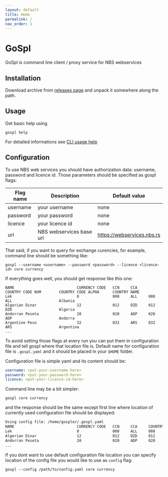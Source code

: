 ```yaml
---
layout: default 
title: Home 
permalink: / 
nav_order: 1
---
```


# GoSpl

GoSpl is command line client / proxy service for NBS webservices

## Installation

Download archive from [releases page](https://github.com/kockicica/gospl/releases) and unpack it somewhere along the
path.

## Usage

Get basic help using

```shell
gospl help
```

For detailed informations see [CLI usage help](gospl.md)

## Configuration

To use NBS web services you should have authorization data: username, password and licence id. Those parameters should
be specified as gospl flags:

|Flag name | Description | Default value |
|--- | --- | --- |
|username | your username | none |
|password | your password | none |
|licence | your licence id | none |
|url | NBS webservices base url | https://webservices.nbs.rs |

That said, if you want to query for exchange curencies, for example, command line should be something like:

```shell
gospl --username <username> --password <password> --licence <licence-id> core currency
```

If everything goes well, you should get response like this one:

```text
NAME                            CURRENCY CODE   CCN     CCA     COUNTRY CODE NUM        COUNTRY CODE ALPHA      COUNTRY NAME
Lek                             8               008     ALL     008                     ALL                     Albania
Algerian Dinar                  12              012     DZD     012                     DZD                     Algeria
Andorran Peseta                 20              020     ADP     020                     ADP                     Andorra
Argentine Peso                  32              032     ARS     032                     ARS                     Argentina
...
```

To avoid setting those flags at every run you can put them in configuration file and tell gospl where that location file
is. Default name for configuration file is ```.gospl.yaml``` and it should be placed in your ```$HOME``` folder.

Configuration file is simple yaml and its content should be:

```yaml
username: <put-your-username-here>
password: <put-your-password-here>
licence: <put-your-licence-id-here>
```

Command line may be a bit simpler:

```shell
gospl core currency
```

and the response should be the same except first line where location of currently used configuration file should be
displayed:

```html
Using config file: /home/gospler/.gospl.yaml
NAME                            CURRENCY CODE   CCN     CCA     COUNTRY CODE NUM        COUNTRY CODE ALPHA      COUNTRY NAME
Lek                             8               008     ALL     008                     ALL                     Albania
Algerian Dinar                  12              012     DZD     012                     DZD                     Algeria
Andorran Peseta                 20              020     ADP     020                     ADP                     Andorra
...
```

If you dont want to use default configuration file location you can specify location of the config file you would like to use as ```config``` flag:

```shell
gospl --config /path/to/config.yaml core currency
```


